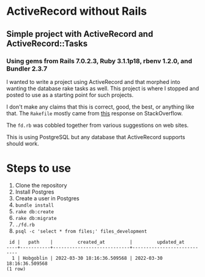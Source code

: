 # ActiveRecord without Rails
## Simple project with ActiveRecord and ActiveRecord::Tasks
### Using gems from Rails 7.0.2.3, Ruby 3.1.1p18, rbenv 1.2.0, and Bundler 2.3.7

I wanted to write a project using ActiveRecord and that morphed into
wanting the database rake tasks as well.  This project is where I
stopped and posted to use as a starting point for such projects.

I don't make any claims that this is correct, good, the best, or
anything like that.  The `Rakefile` mostly came from
[this](https://stackoverflow.com/a/26046277/341980) response on
StackOverflow.

The `fd.rb` was cobbled together from various suggestions on web
sites.

This is using PostgreSQL but any database that ActiveRecord supports
should work.

# Steps to use
1. Clone the repository
2. Install Postgres
3. Create a user in Postgres
4. `bundle install`
5. `rake db:create`                                  
6. `rake db:migrate`                                 
7. `./fd.rb`                                         
8. `psql -c 'select * from files;' files_development`
```
 id |   path    |         created_at         |         updated_at         
----+-----------+----------------------------+----------------------------
  1 | Hobgoblin | 2022-03-30 18:16:36.509568 | 2022-03-30 18:16:36.509568
(1 row)

```
